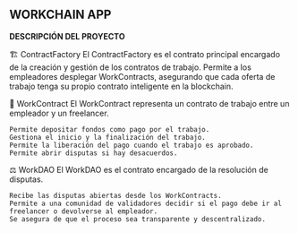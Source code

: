 ## WORKCHAIN APP

**DESCRIPCIÓN DEL PROYECTO**

🏗 ContractFactory
    El ContractFactory es el contrato principal encargado de la creación y gestión de los contratos de trabajo. Permite a los empleadores desplegar WorkContracts, asegurando que cada oferta de trabajo tenga su propio contrato inteligente en la blockchain.

💼 WorkContract
El WorkContract representa un contrato de trabajo entre un empleador y un freelancer.

    Permite depositar fondos como pago por el trabajo.
    Gestiona el inicio y la finalización del trabajo.
    Permite la liberación del pago cuando el trabajo es aprobado.
    Permite abrir disputas si hay desacuerdos.

⚖ WorkDAO
El WorkDAO es el contrato encargado de la resolución de disputas.

    Recibe las disputas abiertas desde los WorkContracts.
    Permite a una comunidad de validadores decidir si el pago debe ir al freelancer o devolverse al empleador.
    Se asegura de que el proceso sea transparente y descentralizado.
